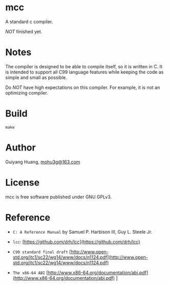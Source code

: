 # mcc
A standard c compiler. 

_NOT_ finished yet.

# Notes
The compiler is designed to be able to compile itself, so it is written in C. It is intended to support all C99 language features while keeping the code as simple and small as possible.

Do _NOT_ have high expectations on this compiler. For example, it is not an optimizing compiler.

# Build

  	make

# Author
Guiyang Huang, [mohu3g@163.com](mailto:mohu3g@163.com)

# License
mcc is free software published under GNU GPLv3.

# Reference

* `C: A Reference Manual` by Samuel P. Harbison III, Guy L. Steele Jr.

* `lcc`: [https://github.com/drh/lcc](https://github.com/drh/lcc)

* `C99 standard final draft` [http://www.open-std.org/jtc1/sc22/wg14/www/docs/n1124.pdf](http://www.open-std.org/jtc1/sc22/wg14/www/docs/n1124.pdf)

* `The x86-64 ABI` [http://www.x86-64.org/documentation/abi.pdf](http://www.x86-64.org/documentation/abi.pdf)
]
